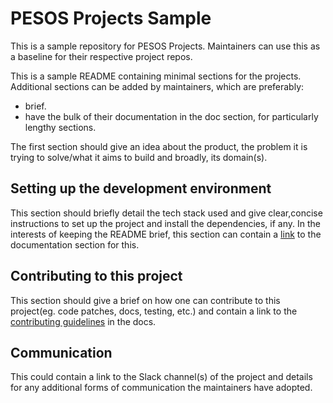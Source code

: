# PESOS Projects Sample
This is a sample repository for PESOS Projects. Maintainers can use this as a baseline for their respective project repos. 

This is a sample README containing minimal sections for the projects. Additional sections can be added by maintainers, which are preferably:
* brief.  
* have the bulk of their documentation in the doc section, for particularly lengthy sections.

The first section should give an idea about the product, the problem it is trying to solve/what it aims to build and broadly, its domain(s). 

## Setting up the development environment
This section should briefly detail the tech stack used and give clear,concise instructions to set up the project and install the dependencies, if any. In the interests of keeping the README brief, this section can contain a [link](https://github.com/metonymic-smokey/pesos-projects-sample/blob/master/doc/SETUP.md) to the documentation section for this.

## Contributing to this project
This section should give a brief on how one can contribute to this project(eg. code patches, docs, testing, etc.) and contain a link to the [contributing guidelines](https://github.com/metonymic-smokey/pesos-projects-sample/blob/master/doc/CONTRIBUTING.md) in the docs.

## Communication
This could contain a link to the Slack channel(s) of the project and details for any additional forms of communication the maintainers have adopted.
